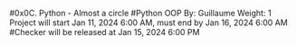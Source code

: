 #0x0C. Python - Almost a circle
#Python
OOP
 By: Guillaume
 Weight: 1
 Project will start Jan 11, 2024 6:00 AM, must end by Jan 16, 2024 6:00 AM
#Checker will be released at Jan 15, 2024 6:00 PM
